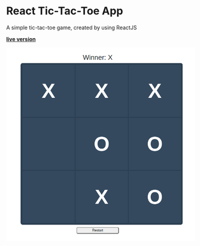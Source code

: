 # React Tic-Tac-Toe App

A simple tic-tac-toe game, created by using ReactJS

[**live version**](https://adanurk-react-tic-tac-toe.netlify.app/)

![image](tictactoe.png)